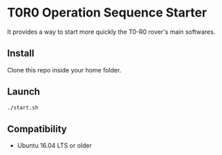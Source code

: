 # T0R0 Operation Sequence Starter

It provides a way to start more quickly the T0-R0 rover's main softwares.

## Install
Clone this repo inside your home folder.

## Launch
```bash
./start.sh
```

## Compatibility
- Ubuntu 16.04 LTS or older
